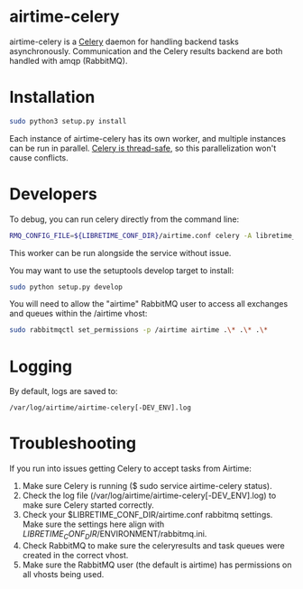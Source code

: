 # airtime-celery

airtime-celery is a [Celery](https://docs.celeryq.dev/) daemon for handling backend tasks asynchronously. Communication and the Celery results backend are both handled with amqp (RabbitMQ).

# Installation

```sh
sudo python3 setup.py install
```

Each instance of airtime-celery has its own worker, and multiple instances can be run in parallel. [Celery is thread-safe](https://docs.celeryq.dev/en/latest/userguide/application.html), so this parallelization won't cause conflicts.

# Developers

To debug, you can run celery directly from the command line:

```sh
RMQ_CONFIG_FILE=${LIBRETIME_CONF_DIR}/airtime.conf celery -A libretime_worker.tasks worker --loglevel=info
```

This worker can be run alongside the service without issue.

You may want to use the setuptools develop target to install:

```sh
sudo python setup.py develop
```

You will need to allow the "airtime" RabbitMQ user to access all exchanges and queues within the /airtime vhost:

```sh
sudo rabbitmqctl set_permissions -p /airtime airtime .\* .\* .\*
```

# Logging

By default, logs are saved to:

```
/var/log/airtime/airtime-celery[-DEV_ENV].log
```

# Troubleshooting

If you run into issues getting Celery to accept tasks from Airtime:

1. Make sure Celery is running ($ sudo service airtime-celery status).
2. Check the log file (/var/log/airtime/airtime-celery[-DEV_ENV].log) to make sure Celery started correctly.
3. Check your $LIBRETIME_CONF_DIR/airtime.conf rabbitmq settings. Make sure the settings here align with $LIBRETIME_CONF_DIR/$ENVIRONMENT/rabbitmq.ini.
4. Check RabbitMQ to make sure the celeryresults and task queues were created in the correct vhost.
5. Make sure the RabbitMQ user (the default is airtime) has permissions on all vhosts being used.
